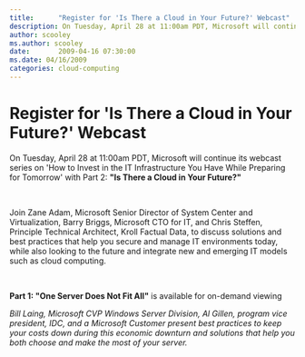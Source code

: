```yaml
---
title:      "Register for 'Is There a Cloud in Your Future?' Webcast"
description: On Tuesday, April 28 at 11:00am PDT, Microsoft will continue its webcast series with 'Is There a Cloud in Your Future?'.
author: scooley
ms.author: scooley
date:       2009-04-16 07:30:00
ms.date: 04/16/2009
categories: cloud-computing
---
```

# Register for 'Is There a Cloud in Your Future?' Webcast

On Tuesday, April 28 at 11:00am PDT, Microsoft will continue its webcast series on 'How to Invest in the IT Infrastructure You Have While Preparing for Tomorrow' with Part 2: **"Is There a Cloud in Your Future?"**

 

Join Zane Adam, Microsoft Senior Director of System Center and Virtualization, Barry Briggs, Microsoft CTO for IT, and Chris Steffen, Principle Technical Architect, Kroll Factual Data, to discuss solutions and best practices that help you secure and manage IT environments today, while also looking to the future and integrate new and emerging IT models such as cloud computing. 

 

 **Part 1: "One Server Does Not Fit All"** is available for on-demand viewing

_Bill Laing, Microsoft CVP Windows Server Division, Al Gillen, program vice president, IDC, and a Microsoft Customer present best practices to keep your costs down during this economic downturn and solutions that help you both choose and make the most of your server._
